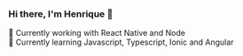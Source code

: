 ### Hi there, I'm Henrique 👋

<!--
**henrindex/henrindex** is a ✨ _special_ ✨ repository because its `README.md` (this file) appears on your GitHub profile.

Here are some ideas to get you started:

- 🔭 Currently working with React Native
- 🌱 Currently learning Javascript and Typescript
- 📫 How to reach me: @henrindex
-->

🔭 Currently working with React Native and Node
<br>
🌱 Currently learning Javascript, Typescript, Ionic and Angular


